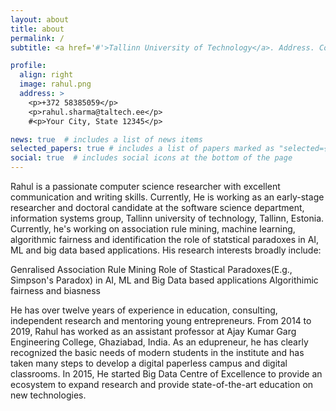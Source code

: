 ```yaml
---
layout: about
title: about
permalink: /
subtitle: <a href='#'>Tallinn University of Technology</a>. Address. Contacts. Moto. Etc.

profile:
  align: right
  image: rahul.png
  address: >
    <p>+372 58385059</p>
    <p>rahul.sharma@taltech.ee</p>
    #<p>Your City, State 12345</p>

news: true  # includes a list of news items
selected_papers: true # includes a list of papers marked as "selected={true}"
social: true  # includes social icons at the bottom of the page
---
```

Rahul is a passionate computer science researcher with excellent communication and writing skills. Currently, He is working as an early-stage researcher and doctoral candidate at
the software science department, information systems group, Tallinn university of technology, Tallinn, Estonia. Currently, he's working on association rule mining, machine
learning, algorithmic fairness and identification the role of statstical paradoxes in AI, ML and big data based applications. His research interests broadly include:

Genralised Association Rule Mining
Role of Stastical Paradoxes(E.g., Simpson's Paradox) in AI, ML and Big Data based applications
Algorithimic fairness and biasness

He has over twelve years of experience in education, consulting, independent research and mentoring young entrepreneurs. From 2014 to 2019, Rahul has worked as an assistant
professor at Ajay Kumar Garg Engineering College, Ghaziabad, India. As an edupreneur, he has clearly recognized the basic needs of modern students in the institute and has taken
many steps to develop a digital paperless campus and digital classrooms. In 2015, He started Big Data Centre of Excellence to provide an ecosystem to expand research and provide
state-of-the-art education on new technologies.
